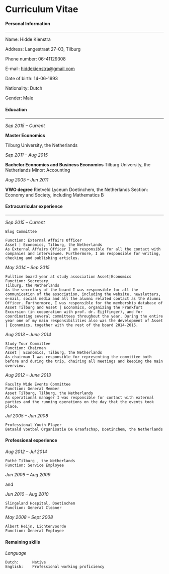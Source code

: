 
Curriculum Vitae
=====

#### Personal Information

----

Name:			Hidde Kienstra
					
Address:		Langestraat 27-03, Tilburg
 
Phone number:	06-41129308

E-mail:			<hiddekienstra@gmail.com>

Date of birth:	14-06-1993

Nationality:	Dutch

Gender:			Male
		

#### Education

----

*Sep 2015 – Current*	
	
**Master Economics**
	
Tilburg University, the Netherlands
			
*Sep 2011 – Aug 2015*	
	
**Bachelor Economics and Business Economics**
Tilburg University, the Netherlands
Minor: Accounting

*Aug 2005 – Jun 2011*	
	
**VWO degree**
Rietveld Lyceum Doetinchem, the Netherlands
Section: Economy and Society, including Mathematics B


#### Extracurricular experience

---

*Sep 2015 – Current*	

	Blog Committee
			
	Function: External Affairs Officer
	Asset | Economics, Tilburg, the Netherlands
	As External Affairs Officer I am responsible for all the contact with companies and interviewee. Furthermore, I am responsible for writing, checking and publishing articles. 

*May 2014 – Sep 2015* 

	Fulltime board year at study association Asset|Economics
	Function: Secretary			
	Tilburg, the Netherlands
	As the secretary of the board I was responsible for all the communication of the association, including the website, newsletters, e-mail, social media and all the alumni related contact as the Alumni Officer. Furthermore, I was responsible for the membership database of Asset Tilburg and Asset | Economics, organizing the Frankfurt Excursion (in cooperation with prof. dr. Eijffinger), and for coordinating several committees throughout the year. During the entire year one of my main responsibilities also was the development of Asset | Economics, together with the rest of the board 2014-2015. 

*Aug 2013 – June 2014*	
	
	Study Tour Committee
	Function: Chairman 
	Asset │ Economics, Tilburg, the Netherlands
	As chairman I was responsible for representing the committee both before and during the trip, chairing all meetings and keeping the main overview. 

*Aug 2012 – June 2013*	
		
	Faculty Wide Events Committee
	Function: General Member
	Asset Tilburg, Tilburg, the Netherlands
	As operational manager I was responsible for contact with external parties and the running operations on the day that the events took place. 

*Jul 2005 – Jun 2008*	
	
	Professional Youth Player 
	Betaald Voetbal Organisatie De Graafschap, Doetinchem, the Netherlands


#### Professional experience

*Aug 2012 – Jul 2014* 	
	
	Pathé Tilburg , the Netherlands
	Function: Service Employee

*Jun 2009 – Aug 2009*
	
and
			
*Jun 2010 – Aug 2010*

	Slingeland Hospital, Doetinchem
	Function: General Cleaner

*May 2008 – Sept 2008*	

	Albert Heijn, Lichtenvoorde
	Function: General Employee


#### Remaining skills

*Language*	
		
	Dutch:		Native	
	English:	Professional working proficiency
	
	


